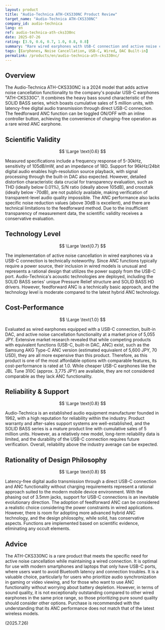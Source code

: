 ```yaml
---
layout: product
title: "Audio-Technica ATH-CKS330NC Product Review"
target_name: "Audio-Technica ATH-CKS330NC"
company_id: audio-technica
lang: en
ref: audio-technica-ath-cks330nc
date: 2025-07-26
rating: [3.9, 0.6, 0.7, 1.0, 0.8, 0.8]
summary: "Rare wired earphones with USB-C connection and active noise cancellation. Features characteristic bass from SOLID BASS series and high-quality playback via built-in DAC."
tags: [Earphones, Noise Cancellation, USB-C, Wired, DAC Built-in]
permalink: /products/en/audio-technica-ath-cks330nc/
---
```


## Overview

The Audio-Technica ATH-CKS330NC is a 2024 model that adds active noise cancellation functionality to the company's popular USB-C earphones "ATH-CKS330C". It combines the heavy bass sound characteristic of the SOLID BASS series, which boasts cumulative sales of 5 million units, with latency-free digital audio transmission through direct USB-C connection. The feedforward ANC function can be toggled ON/OFF with an inline controller button, achieving the convenience of charging-free operation as a rare wired ANC earphone.

## Scientific Validity

$$ \Large \text{0.6} $$

Measured specifications include a frequency response of 5-30kHz, sensitivity of 105dB/mW, and an impedance of 18Ω. Support for 96kHz/24bit digital audio enables high-resolution source playback, with signal processing through the built-in DAC also expected. However, detailed distortion characteristic data crucial for transparency evaluation, such as THD (ideally below 0.01%), S/N ratio (ideally above 105dB), and crosstalk (ideally below -70dB), are not publicly available, making verification of transparent-level audio quality impossible. The ANC performance also lacks specific noise reduction values (above 30dB is excellent), and there are technical limitations to the feedforward method. Due to the insufficient transparency of measurement data, the scientific validity receives a conservative evaluation.

## Technology Level

$$ \Large \text{0.7} $$

The implementation of active noise cancellation in wired earphones via a USB-C connection is technically noteworthy. Since ANC functions typically require a power source, their inclusion in wired models is unusual and represents a rational design that utilizes the power supply from the USB-C port. Audio-Technica's acoustic technologies are deployed, including the SOLID BASS series' unique Pressure Relief structure and SOLID BASS HD drivers. However, feedforward ANC is a technically basic approach, and the technology level is moderate compared to the latest hybrid ANC technology.

## Cost-Performance

$$ \Large \text{1.0} $$

Evaluated as wired earphones equipped with a USB-C connection, built-in DAC, and active noise cancellation functionality at a market price of 5,055 JPY. Extensive market research revealed that while competing products with equivalent functions (USB-C, built-in DAC, ANC) exist, such as the Samsung AKG Type-C ANC version (estimated equivalent of 5,600 JPY, 70 USD), they are all more expensive than this product. Therefore, as this product is one of the most affordable options with comparable features, its cost-performance is rated at 1.0. While cheaper USB-C earphones like the JBL Tune 310C (approx. 3,775 JPY) are available, they are not considered comparable as they lack ANC functionality.

## Reliability & Support

$$ \Large \text{0.8} $$

Audio-Technica is an established audio equipment manufacturer founded in 1962, with a high reputation for reliability within the industry. Product warranty and after-sales support systems are well-established, and the SOLID BASS series is a mature product line with cumulative sales of 5 million units. However, as a relatively new model, long-term reliability data is limited, and the durability of the USB-C connection requires future verification. Overall, reliability above the industry average can be expected.

## Rationality of Design Philosophy

$$ \Large \text{0.8} $$

Latency-free digital audio transmission through a direct USB-C connection and ANC functionality without charging requirements represent a rational approach suited to the modern mobile device environment. With the phasing out of 3.5mm jacks, support for USB-C connections is an inevitable evolutionary direction. The adoption of feedforward ANC can be considered a realistic choice considering the power constraints in wired applications. However, there is room for adopting more advanced hybrid ANC technology, and the design philosophy, while solid, has conservative aspects. Functions are implemented based on scientific evidence, eliminating any occult elements.

## Advice

The ATH-CKS330NC is a rare product that meets the specific need for active noise cancellation while maintaining a wired connection. It is optimal for use with modern smartphones and laptops that only have USB-C ports, where users want to avoid Bluetooth latency and connection troubles. It is a valuable choice, particularly for users who prioritize audio synchronization in gaming or video viewing, and for those who want to use ANC functionality without worrying about battery depletion. However, in terms of sound quality, it is not exceptionally outstanding compared to other wired earphones in the same price range, so those prioritizing pure sound quality should consider other options. Purchase is recommended with the understanding that its ANC performance does not match that of the latest wireless models.

(2025.7.26)